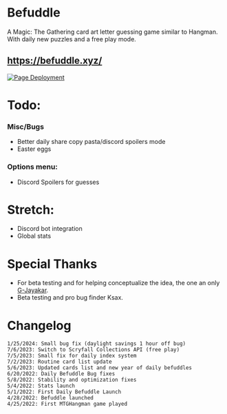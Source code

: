 # Befuddle
A Magic: The Gathering card art letter guessing game similar to Hangman. With daily new puzzles and a free play mode.

## https://befuddle.xyz/

[![Page Deployment](https://github.com/suitangi/Befuddle/actions/workflows/static.yml/badge.svg)](https://github.com/suitangi/Befuddle/actions/workflows/static.yml)

# Todo:


### Misc/Bugs
-   Better daily share copy pasta/discord spoilers mode
-   Easter eggs

### Options menu:
-   Discord Spoilers for guesses

# Stretch:
-   Discord bot integration
-   Global stats

# Special Thanks
-   For beta testing and for helping conceptualize the idea, the one an only [G-Jayakar](https://github.com/G-Jayakar).
-   Beta testing and pro bug finder Ksax.

# Changelog
```
1/25/2024: Small bug fix (daylight savings 1 hour off bug)
7/6/2023: Switch to Scryfall Collections API (free play)
7/5/2023: Small fix for daily index system
7/2/2023: Routine card list update
5/6/2023: Updated cards list and new year of daily befuddles
6/20/2022: Daily Befuddle Bug fixes
5/8/2022: Stability and optimization fixes
5/4/2022: Stats launch
5/1/2022: First Daily Befuddle Launch
4/28/2022: Befuddle launched
4/25/2022: First MTGHangman game played
```
